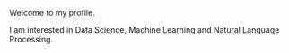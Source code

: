 Welcome to my profile.

I am interested in Data Science, Machine Learning and Natural Language Processing.

<!---
oliverhenrykmueller/oliverhenrykmueller is a special repository because its `README.md` (this file) appears on your GitHub profile.
You can click the Preview link to take a look at your changes.
--->
